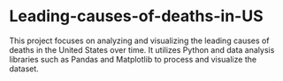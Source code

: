 # Leading-causes-of-deaths-in-US
This project focuses on analyzing and visualizing the leading causes of deaths in the United States over time. It utilizes Python and data analysis libraries such as Pandas and Matplotlib to process and visualize the dataset.
